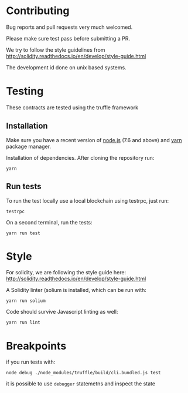 
# Contributing

Bug reports and pull requests very much welcomed.

Please make sure test pass before submitting a PR.

We try to follow the style guidelines from http://solidity.readthedocs.io/en/develop/style-guide.html

The development id done on unix based systems.  

# Testing

These contracts are tested using the truffle framework

## Installation

Make sure you have a recent version of [node.js](https://nodejs.org/) (7.6 and above) and [yarn](https://yarnpkg.com) package manager.

Installation of dependencies. After cloning the repository run:

    yarn

## Run tests

To run the test locally use a local blockchain using testrpc, just run:

    testrpc

On a second terminal, run the tests:

    yarn run test


# Style

For solidity, we are following the style guide here: http://solidity.readthedocs.io/en/develop/style-guide.html

A Solidity linter (solium is installed, which can be run with:

    yarn run solium

Code should survive Javascript linting as well:

    yarn run lint

# Breakpoints

if you run tests with:

    node debug ./node_modules/truffle/build/cli.bundled.js test

it is possible to use `debugger` statemetns and inspect the state

